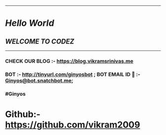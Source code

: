 ***
# _*Hello World*_ 
## _WELCOME TO CODEZ_
***
### CHECK OUR BLOG :- https://blog.vikramsrinivas.me
### BOT :- http://tinyurl.com/ginyosbot ; BOT EMAIL ID 📧 :- <Ginyos@bot.snatchbot.me>;
### #Ginyos
# Github:- https://github.com/vikram2009
